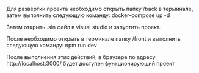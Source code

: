 Для развёртки проекта необходимо открыть папку /back в терминале, затем выполнить следующую команду:
docker-compose up -d

Затем открыть .sln файл в visual studio и запустить проект.

После необходимо открыть в терминале папку /front и выполнить следующую команду:
npm run dev

После выполнения этих действий, в браузере по адресу http://localhost:3000/ будет доступен функционирующий проект
